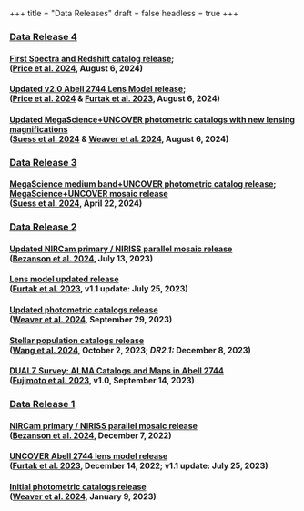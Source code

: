 +++
title = "Data Releases"
draft = false
headless = true
+++


<!-- 
DR4
-->

<h3 id="DR4" class="minor margtop"><a href="DR4.html">Data Release 4</a>
</h3>

<!-- Spectra release -->
<h4 class="minor bigger">
    <a href="DR4.html#Spectra">First Spectra and Redshift catalog release</a>;<br>
    <!-- <a href="DR4.html#LensingMaps">Updated v2.0 Abell 2744 Lens Model release</a>;<br> -->
    <!-- <a href="DR4.html#PhotometricCatalogs">Updated photometric catalogs with new lensing magnifications</a> -->
    <!-- <a href="DR4.html#PhotometricCatalogs">Compilation Updated photometric catalogs with new lensing magnifications</a> -->
    <div class="smaller">(<a href="URL">Price et al. 2024</a>, August 6, 2024)</div>
</h4>


<!-- Lensing map release -->
<h4 class="minor bigger">
    <a href="DR4.html#LensingMaps">Updated v2.0 Abell 2744 Lens Model release</a>;<br>
    <div class="smaller">(<a href="URL">Price et al. 2024</a> & <a href="https://ui.adsabs.harvard.edu/abs/2023MNRAS.523.4568F/abstract">Furtak et al. 2023</a>, August 6, 2024)</div>
</h4>

<!-- Photometry catalog release -->
<h4 class="minor bigger">
    <a href="DR4.html#PhotometricCatalogs">Updated MegaScience+UNCOVER photometric catalogs with new lensing magnifications</a>
    <div class="smaller">(<a href="https://ui.adsabs.harvard.edu/abs/2024arXiv240413132S/abstract">Suess et al. 2024</a> & <a href="https://ui.adsabs.harvard.edu/abs/2024ApJS..270....7W/abstract">Weaver et al. 2024</a>, August 6, 2024)</div>
</h4>



<!-- 
DR3
-->

<h3 id="DR3" class="minor margtop"><a href="DR3.html">Data Release 3</a>
</h3>

<!-- Mosaic + photometry release -->

<!-- Mosaic release -->
<h4 class="minor bigger">
    <a href="DR3.html#PhotometricCatalogs">MegaScience medium band+UNCOVER photometric catalog release</a>; <a href="DR3.html#Mosaics">MegaScience+UNCOVER mosaic release</a>
    <div class="smaller">(<a href="https://ui.adsabs.harvard.edu/abs/2024arXiv240413132S/abstract">Suess et al. 2024</a>, April 22, 2024)</div>
</h4>



<!-- 
DR2
-->

<h3 id="DR2" class="minor margtop"><a href="DR2.html">Data Release 2</a>
</h3>

<!-- Mosaic release -->
<h4 class="minor bigger">
    <a href="DR2.html#Mosaics">Updated NIRCam primary / NIRISS parallel mosaic release</a>
    <div class="smaller">(<a href="https://ui.adsabs.harvard.edu/abs/2022arXiv221204026B/abstract">Bezanson et al. 2024</a>, July 13, 2023)</div>
</h4>

<!-- Lensing map release -->
<h4 class="minor bigger">
    <a href="DR2.html#LensingMaps">Lens model updated release</a>
    <div class="smaller">(<a href="https://ui.adsabs.harvard.edu/abs/2023MNRAS.523.4568F/abstract">Furtak et al. 2023</a>, v1.1 update: July 25, 2023)</div>
</h4>

<!-- Photometry catalog release -->
<h4 class="minor bigger">
    <a href="DR2.html#PhotometricCatalogs">Updated photometric catalogs release</a>
    <div class="smaller">(<a href="https://ui.adsabs.harvard.edu/abs/2024ApJS..270....7W/abstract">Weaver et al. 2024</a>, September 29, 2023)</div>
</h4>


<!-- SPS catalog release -->
<h4 class="minor bigger">
    <a href="DR2.html#SPSCatalogs">Stellar population catalogs release</a>
    <div class="smaller">(<a href="https://ui.adsabs.harvard.edu/abs/2024ApJS..270...12W/abstract">Wang et al. 2024</a>, October 2, 2023; <i>DR2.1:</i> December 8, 2023)</div>

</h4>


<h4 class="minor bigger">
    <a href="DR2.html#DUALZ">DUALZ Survey: ALMA Catalogs and Maps in Abell 2744</a>
    <div class="smaller">(<a href="https://ui.adsabs.harvard.edu/abs/2023arXiv230907834F/abstract">Fujimoto et al. 2023</a>, v1.0, September 14, 2023)</div>
</h4>


<!-- 
DR1 
-->

<h3 id="DR1" class="minor margtop"><a href="DR1.html">Data Release 1</a>
</h3>

<!-- Mosaic release -->
<h4 class="minor bigger">
    <a href="DR1.html#Mosaics">NIRCam primary / NIRISS parallel mosaic release</a>
    <div class="smaller">(<a href="https://ui.adsabs.harvard.edu/abs/2022arXiv221204026B/abstract">Bezanson et al. 2024</a>, December 7, 2022)</div>
</h4>

<!-- Lensing map release -->
<h4 class="minor bigger">
    <a href="DR1.html#LensingMaps">UNCOVER Abell 2744 lens model release</a>
    <div class="smaller">(<a href="https://ui.adsabs.harvard.edu/abs/2023MNRAS.523.4568F/abstract">Furtak et al. 2023</a>, December 14, 2022; 
    v1.1 update: July 25, 2023)</div>
</h4>

<!-- Initial photometry catalog release -->
<h4 class="minor bigger">
    <a href="DR1.html#PhotometricCatalogs">Initial photometric catalogs release</a>
    <div class="smaller">(<a href="https://ui.adsabs.harvard.edu/abs/2024ApJS..270....7W/abstract">Weaver et al. 2024</a>, January 9, 2023)</div>
</h4>